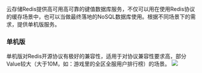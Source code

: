 
云存储Redis提供高可用高可靠的键值数据库服务，不仅可以用在使用Redis协议的缓存场景中，也可以当做最终落地的NoSQL数据库使用。根据不同场景下的需求，提供单机版服务。

### 单机版
单机版对Redis开源协议有极好的兼容性，适用于对协议兼容性要求高，部分Value较大（大于10M，如：游戏里的全区全服用户排行榜）的场景。
![](http://imgcache.tce.fsphere.cn/static/mccdn.qcloud.com/static/img/120c9cc7d7a01a199ef33cecc3709c6c/4.png)
